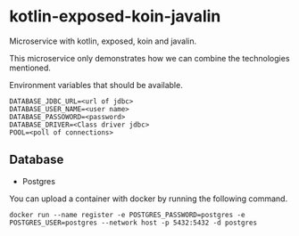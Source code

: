 # kotlin-exposed-koin-javalin
Microservice with kotlin, exposed, koin and javalin.

This microservice only demonstrates how we can combine the technologies mentioned.

Environment variables that should be available.
```
DATABASE_JDBC_URL=<url of jdbc>
DATABASE_USER_NAME=<user name>
DATABASE_PASSOWORD=<password>
DATABASE_DRIVER=<Class driver jdbc>
POOL=<poll of connections>
```
## Database

* Postgres 

You can upload a container with docker by running the following command.

`docker run --name register -e POSTGRES_PASSWORD=postgres -e POSTGRES_USER=postgres --network host -p 5432:5432 -d postgres`
